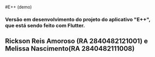 #E++ (demo)

<h3>Versão em desenvolvimento do projeto do aplicativo "E++", que está sendo feito com Flutter.</h3>
<h2>Rickson Reis Amoroso (RA 2840482121001) e Melissa Nascimento(RA 2840482111008)</h2>